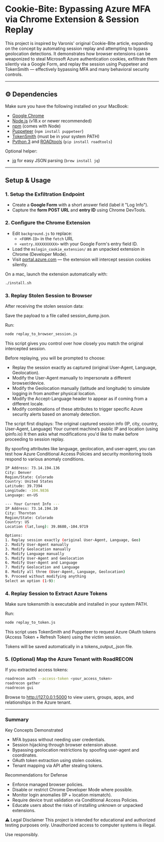 # Cookie-Bite: Bypassing Azure MFA via Chrome Extension & Session Replay

This project is inspired by Varonis' original Cookie-Bite article, expanding on the concept by automating session replay and attempting to bypass geolocation detections. It demonstrates how browser extensions can be weaponized to steal Microsoft Azure authentication cookies, exfiltrate them silently via a Google Form, and replay the session using Puppeteer and TokenSmith — effectively bypassing MFA and many behavioral security controls.

---

## ⚙️ Dependencies

Make sure you have the following installed on your MacBook:

- [Google Chrome](https://www.google.com/chrome/)
- [Node.js](https://nodejs.org/) (v18.x or newer recommended)
- [npm](https://www.npmjs.com/) (comes with Node)
- [Puppeteer](https://pptr.dev/) (`npm install puppeteer`)
- [TokenSmith](https://github.com/gladstomychaos/tokensmith) (must be in your system PATH)
- [Python 3](https://www.python.org/) and [ROADtools](https://github.com/dirkjanm/ROADtools) (`pip install roadtools`)

Optional helper:
- [jq](https://stedolan.github.io/jq/) for easy JSON parsing (`brew install jq`)

---

## Setup & Usage

### 1. Setup the Exfiltration Endpoint

- Create a **Google Form** with a short answer field (label it "Log Info").
- Capture the **form POST URL** and **entry ID** using Chrome DevTools.

### 2. Configure the Chrome Extension

- Edit `background.js` to replace:
  - `<FORM-ID>` in the `fetch` URL
  - `<entry.XXXXXXXXXX>` with your Google Form's entry field ID.
- Load the `mslogin_cookie_extension/` as an unpacked extension in Chrome (Developer Mode).
- Visit [portal.azure.com](https://portal.azure.com) — the extension will intercept session cookies silently.

On a mac, launch the extension automatically with:

```bash
./install.sh
```

### 3. Replay Stolen Session to Browser
After receiving the stolen session data:

Save the payload to a file called session_dump.json.

Run:
```bash
node replay_to_browser_session.js
```
This script gives you control over how closely you match the original intercepted session.

Before replaying, you will be prompted to choose:
- Replay the session exactly as captured (original User-Agent, Language, Geolocation).
- Modify the User-Agent manually to impersonate a different browser/device.
- Modify the Geolocation manually (latitude and longitude) to simulate logging in from another physical location.
- Modify the Accept-Language header to appear as if coming from a different locale.
- Modify combinations of these attributes to trigger specific Azure security alerts based on anomaly detection.

The script first displays:
The original captured session info (IP, city, country, User-Agent, Language)
Your current machine’s public IP and location (using ipinfo.io)
It then asks what modifications you'd like to make before proceeding to session replay.

By spoofing attributes like language, geolocation, and user-agent, you can test how Azure Conditional Access Policies and security monitoring tools respond to various anomaly conditions.

```bash
IP Address: 73.14.194.136
City: Denver
Region/State: Colorado
Country: United States
Latitude: 39.7394
Longitude: -104.9836
Language: en-US

--- Your Current Info ---
IP Address: 73.14.194.10
City: Thornton
Region/State: Colorado
Country: US
Location (lat,long): 39.8680,-104.9719

Options:
1. Replay session exactly (original User-Agent, Language, Geo)
2. Modify User-Agent manually
3. Modify Geolocation manually
4. Modify Language manually
5. Modify User-Agent and Geolocation
6. Modify User-Agent and Language
7. Modify Geolocation and Language
8. Modify all three (User-Agent, Language, Geolocation)
9. Proceed without modifying anything
Select an option (1-9):
```

### 4. Replay Session to Extract Azure Tokens
Make sure tokensmith is executable and installed in your system PATH.

Run:
``` bash
node replay_to_token.js
```
This script uses TokenSmith and Puppeteer to request Azure OAuth tokens (Access Token + Refresh Token) using the victim session.

Tokens will be saved automatically in a tokens_output_<timestamp>.json file.

### 5. (Optional) Map the Azure Tenant with RoadRECON
If you extracted access tokens:
``` bash
roadrecon auth --access-token <your_access_token>
roadrecon gather
roadrecon gui
```
Browse to http://127.0.0.1:5000 to view users, groups, apps, and relationships in the Azure tenant.

--- 

### Summary
Key Concepts Demonstrated
- MFA bypass without needing user credentials.
- Session hijacking through browser extension abuse.
- Bypassing geolocation restrictions by spoofing user-agent and coordinates.
- OAuth token extraction using stolen cookies.
- Tenant mapping via API after stealing tokens.

Recommendations for Defense
- Enforce managed browser policies.
- Disable or restrict Chrome Developer Mode where possible.
- Monitor login anomalies (IP + location mismatch).
- Require device trust validation via Conditional Access Policies.
- Educate users about the risks of installing unknown or unpacked extensions.

⚠️ Legal Disclaimer
This project is intended for educational and authorized testing purposes only.
Unauthorized access to computer systems is illegal.

Use responsibly.
